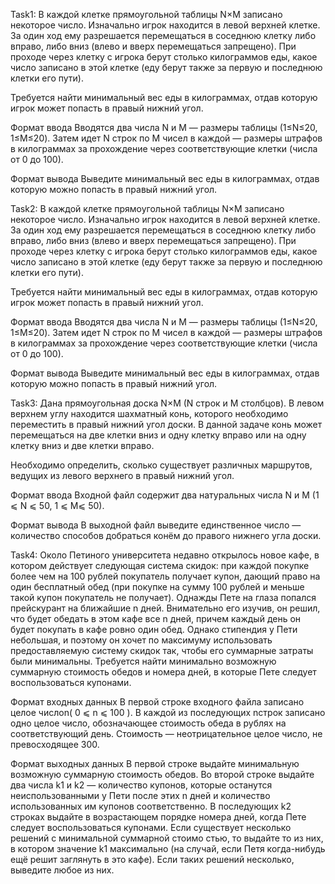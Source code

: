 Task1:
В каждой клетке прямоугольной таблицы N×M записано некоторое число. 
Изначально игрок находится в левой верхней клетке. За один ход ему разрешается 
перемещаться в соседнюю клетку либо вправо, либо вниз (влево и вверх перемещаться запрещено). 
При проходе через клетку с игрока берут столько килограммов еды, 
какое число записано в этой клетке (еду берут также за первую и последнюю клетки его пути).

Требуется найти минимальный вес еды в килограммах, отдав которую игрок может попасть в правый нижний угол.

Формат ввода
Вводятся два числа N и M — размеры таблицы (1≤N≤20, 1≤M≤20). 
Затем идет N строк по M чисел в каждой — размеры штрафов в килограммах за 
прохождение через соответствующие клетки (числа от 0 до 100).

Формат вывода
Выведите минимальный вес еды в килограммах, отдав которую можно попасть в правый нижний угол.

Task2:
В каждой клетке прямоугольной таблицы N×M записано некоторое число. 
Изначально игрок находится в левой верхней клетке. За один ход ему разрешается 
перемещаться в соседнюю клетку либо вправо, либо вниз (влево и вверх перемещаться запрещено). 
При проходе через клетку с игрока берут столько килограммов еды, 
какое число записано в этой клетке (еду берут также за первую и последнюю клетки его пути).

Требуется найти минимальный вес еды в килограммах, отдав которую игрок может попасть в правый нижний угол.

Формат ввода
Вводятся два числа N и M — размеры таблицы (1≤N≤20, 1≤M≤20). 
Затем идет N строк по M чисел в каждой — размеры штрафов в килограммах за 
прохождение через соответствующие клетки (числа от 0 до 100).

Формат вывода
Выведите минимальный вес еды в килограммах, отдав которую можно попасть в правый нижний угол.

Task3:
Дана прямоугольная доска N×M (N строк и M столбцов). 
В левом верхнем углу находится шахматный конь, которого необходимо переместить в правый нижний угол доски. 
В данной задаче конь может перемещаться на две клетки вниз 
и одну клетку вправо или на одну клетку вниз и две клетки вправо.

Необходимо определить, сколько существует различных маршрутов, ведущих из левого верхнего в правый нижний угол.

Формат ввода 
Входной файл содержит два натуральных числа N и M (1 ⩽ N ⩽ 50, 1 ⩽ M⩽ 50).

Формат вывода 
В выходной файл выведите единственное число — количество способов добраться конём до правого нижнего угла доски.

Task4:
Около Петиного университета недавно открылось новое кафе,
в котором действует следующая система скидок: при каждой покупке более чем на 100 рублей
покупатель получает купон, дающий право на один бесплатный обед (при покупке на сумму 100 рублей
и меньше такой купон покупатель не получает). Однажды Пете на глаза попался прейскурант
на ближайшие n дней. Внимательно его изучив, он решил, что будет обедать в этом кафе все n дней,
причем каждый день он будет покупать в кафе ровно один обед. Однако стипендия у Пети небольшая,
и поэтому он хочет по максимуму использовать предоставляемую систему скидок так, чтобы
его суммарные затраты были минимальны. Требуется найти минимально возможную суммарную стоимость
обедов и номера дней, в которые Пете следует воспользоваться купонами.

Формат входных данных
В первой строке входного файла записано целое числоn( 0 ⩽ n ⩽ 100 ).
В каждой из последующих nстрок записано одно целое число, обозначающее стоимость
обеда в рублях на соответствующий день. Стоимость — неотрицательное целое число, не превосходящее 300.

Формат выходных данных
В первой строке выдайте минимальную возможную суммарную стоимость обедов.
Во второй строке выдайте два числа k1 и k2 — количество купонов, которые останутся
неиспользованными у Пети после этих n дней и количество использованных им купонов
соответственно. В последующих k2 строках выдайте в возрастающем порядке номера дней,
когда Пете следует воспользоваться купонами. Если существует несколько решений с минимальной
суммарной стоимо стью, то выдайте то из них, в котором значение k1 максимально (на случай, если
Петя когда-нибудь ещё решит заглянуть в это кафе). Если таких решений несколько, выведите любое из них.